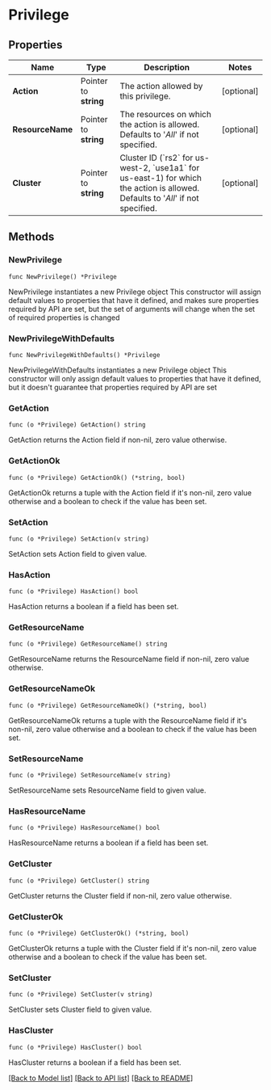 # Privilege

## Properties

Name | Type | Description | Notes
------------ | ------------- | ------------- | -------------
**Action** | Pointer to **string** | The action allowed by this privilege. | [optional] 
**ResourceName** | Pointer to **string** | The resources on which the action is allowed. Defaults to &#39;*All*&#39; if not specified. | [optional] 
**Cluster** | Pointer to **string** | Cluster ID (&#x60;rs2&#x60; for us-west-2, &#x60;use1a1&#x60; for us-east-1) for which the action is allowed. Defaults to &#39;*All*&#39; if not specified. | [optional] 

## Methods

### NewPrivilege

`func NewPrivilege() *Privilege`

NewPrivilege instantiates a new Privilege object
This constructor will assign default values to properties that have it defined,
and makes sure properties required by API are set, but the set of arguments
will change when the set of required properties is changed

### NewPrivilegeWithDefaults

`func NewPrivilegeWithDefaults() *Privilege`

NewPrivilegeWithDefaults instantiates a new Privilege object
This constructor will only assign default values to properties that have it defined,
but it doesn't guarantee that properties required by API are set

### GetAction

`func (o *Privilege) GetAction() string`

GetAction returns the Action field if non-nil, zero value otherwise.

### GetActionOk

`func (o *Privilege) GetActionOk() (*string, bool)`

GetActionOk returns a tuple with the Action field if it's non-nil, zero value otherwise
and a boolean to check if the value has been set.

### SetAction

`func (o *Privilege) SetAction(v string)`

SetAction sets Action field to given value.

### HasAction

`func (o *Privilege) HasAction() bool`

HasAction returns a boolean if a field has been set.

### GetResourceName

`func (o *Privilege) GetResourceName() string`

GetResourceName returns the ResourceName field if non-nil, zero value otherwise.

### GetResourceNameOk

`func (o *Privilege) GetResourceNameOk() (*string, bool)`

GetResourceNameOk returns a tuple with the ResourceName field if it's non-nil, zero value otherwise
and a boolean to check if the value has been set.

### SetResourceName

`func (o *Privilege) SetResourceName(v string)`

SetResourceName sets ResourceName field to given value.

### HasResourceName

`func (o *Privilege) HasResourceName() bool`

HasResourceName returns a boolean if a field has been set.

### GetCluster

`func (o *Privilege) GetCluster() string`

GetCluster returns the Cluster field if non-nil, zero value otherwise.

### GetClusterOk

`func (o *Privilege) GetClusterOk() (*string, bool)`

GetClusterOk returns a tuple with the Cluster field if it's non-nil, zero value otherwise
and a boolean to check if the value has been set.

### SetCluster

`func (o *Privilege) SetCluster(v string)`

SetCluster sets Cluster field to given value.

### HasCluster

`func (o *Privilege) HasCluster() bool`

HasCluster returns a boolean if a field has been set.


[[Back to Model list]](../README.md#documentation-for-models) [[Back to API list]](../README.md#documentation-for-api-endpoints) [[Back to README]](../README.md)


